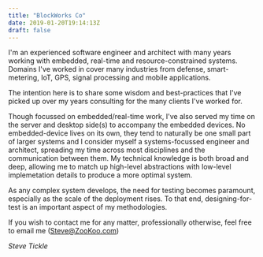 ```yaml
---
title: "BlockWorks Co"
date: 2019-01-20T19:14:13Z
draft: false
---
```


I'm an experienced software engineer and architect with many years working with embedded, real-time and 
resource-constrained systems.
Domains I've worked in cover many industries from defense, smart-metering, IoT, GPS, signal processing
and mobile applications.

The intention here is to share some wisdom and best-practices that I've picked up over my years consulting
for the many clients I've worked for.

Though focussed on embedded/real-time work, I've also served my time on the server and desktop side(s)
to accompany the embedded devices.
No embedded-device lives on its own, they tend to naturally be one small part of larger systems and
I consider myself a systems-focussed engineer and architect, spreading my time across most disciplines
and the communication between them.
My technical knowledge is both broad and deep, allowing me to match up high-level abstractions with
low-level implemetation details to produce a more optimal system.

As any complex system develops, the need for testing becomes paramount, especially as the scale of the
deployment rises. To that end, designing-for-test is an important aspect of my methodologies.

If you wish to contact me for any matter, professionally otherwise, feel free to email me (Steve@ZooKoo.com)

*Steve Tickle*


